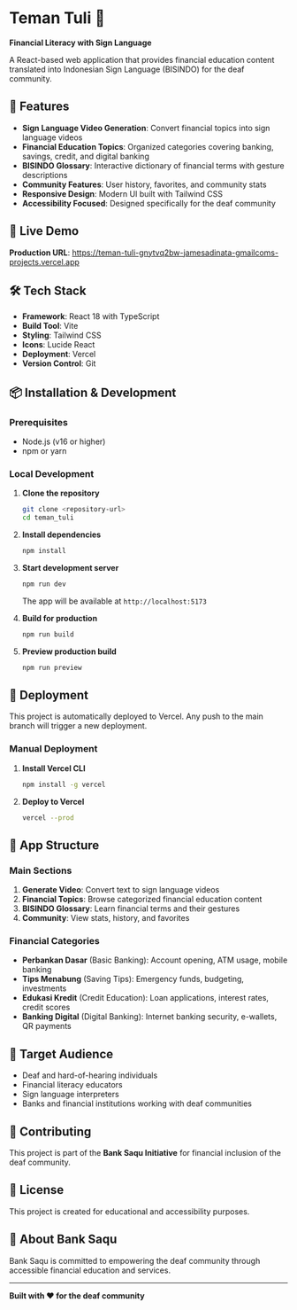 # Teman Tuli 🤟

**Financial Literacy with Sign Language**

A React-based web application that provides financial education content translated into Indonesian Sign Language (BISINDO) for the deaf community.

## 🌟 Features

- **Sign Language Video Generation**: Convert financial topics into sign language videos
- **Financial Education Topics**: Organized categories covering banking, savings, credit, and digital banking
- **BISINDO Glossary**: Interactive dictionary of financial terms with gesture descriptions
- **Community Features**: User history, favorites, and community stats
- **Responsive Design**: Modern UI built with Tailwind CSS
- **Accessibility Focused**: Designed specifically for the deaf community

## 🚀 Live Demo

**Production URL**: https://teman-tuli-gnytvq2bw-jamesadinata-gmailcoms-projects.vercel.app

## 🛠 Tech Stack

- **Framework**: React 18 with TypeScript
- **Build Tool**: Vite
- **Styling**: Tailwind CSS
- **Icons**: Lucide React
- **Deployment**: Vercel
- **Version Control**: Git

## 📦 Installation & Development

### Prerequisites
- Node.js (v16 or higher)
- npm or yarn

### Local Development

1. **Clone the repository**
   ```bash
   git clone <repository-url>
   cd teman_tuli
   ```

2. **Install dependencies**
   ```bash
   npm install
   ```

3. **Start development server**
   ```bash
   npm run dev
   ```
   
   The app will be available at `http://localhost:5173`

4. **Build for production**
   ```bash
   npm run build
   ```

5. **Preview production build**
   ```bash
   npm run preview
   ```

## 🚀 Deployment

This project is automatically deployed to Vercel. Any push to the main branch will trigger a new deployment.

### Manual Deployment

1. **Install Vercel CLI**
   ```bash
   npm install -g vercel
   ```

2. **Deploy to Vercel**
   ```bash
   vercel --prod
   ```

## 📱 App Structure

### Main Sections

1. **Generate Video**: Convert text to sign language videos
2. **Financial Topics**: Browse categorized financial education content
3. **BISINDO Glossary**: Learn financial terms and their gestures
4. **Community**: View stats, history, and favorites

### Financial Categories

- **Perbankan Dasar** (Basic Banking): Account opening, ATM usage, mobile banking
- **Tips Menabung** (Saving Tips): Emergency funds, budgeting, investments
- **Edukasi Kredit** (Credit Education): Loan applications, interest rates, credit scores
- **Banking Digital** (Digital Banking): Internet banking security, e-wallets, QR payments

## 🎯 Target Audience

- Deaf and hard-of-hearing individuals
- Financial literacy educators
- Sign language interpreters
- Banks and financial institutions working with deaf communities

## 🤝 Contributing

This project is part of the **Bank Saqu Initiative** for financial inclusion of the deaf community.

## 📄 License

This project is created for educational and accessibility purposes.

## 🏦 About Bank Saqu

Bank Saqu is committed to empowering the deaf community through accessible financial education and services.

---

**Built with ❤️ for the deaf community**
